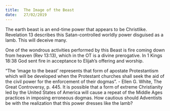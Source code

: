 ```yaml
---
title:  The Image of the Beast
date:   27/02/2019
---
```


The earth beast is an end-time power that appears to be Christlike. Revelation 13 describes this Satan-controlled worldly power disguised as a lamb. This will deceive many.

One of the wondrous activities performed by this Beast is fire coming down from heaven (Rev 13:13), which in the OT is a divine prerogative. In 1 Kings 18:38 God sent fire in acceptance to Elijah’s offering and worship.

“The ‘image to the beast’ represents that form of apostate Protestantism which will be developed when the Protestant churches shall seek the aid of the civil power for the enforcement of their dogmas”. - Ellen G. White, The Great Controversy, p. 445.
It is possible that a form of extreme Christianity led by the United States of America will cause a repeat of the Middle Ages practices in imposing erroneous dogmas. How cautious should Adventists be with the realization that this power dresses like the lamb?
